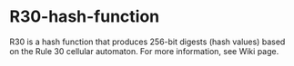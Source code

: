R30-hash-function
=================

R30 is a hash function that produces 256-bit digests (hash values) based on the Rule 30 cellular automaton.
For more information, see Wiki page. 
